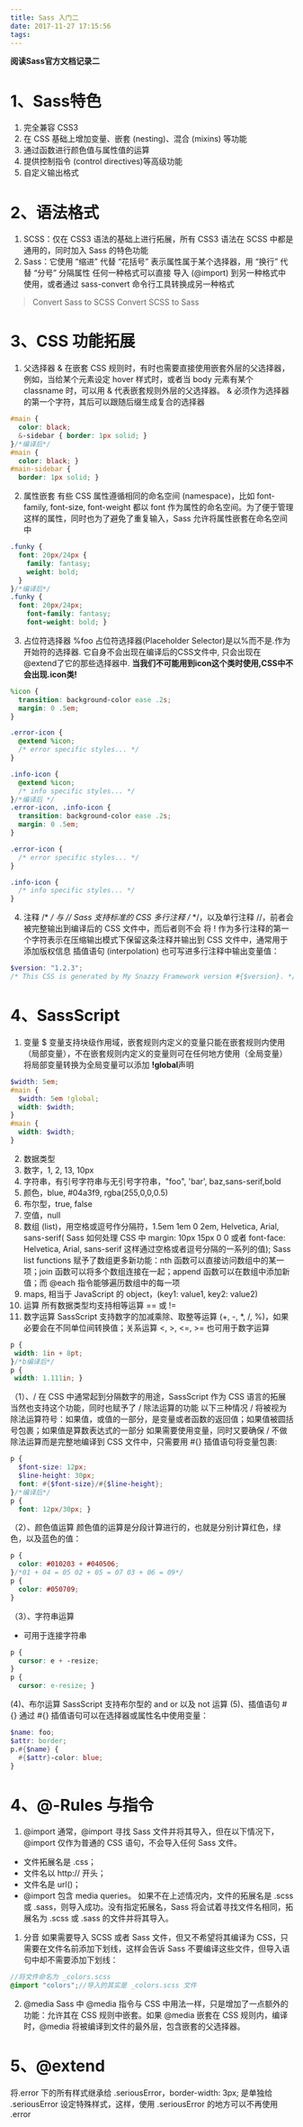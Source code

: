 ```yaml
---
title: Sass 入门二
date: 2017-11-27 17:15:56
tags:
---
```

<b>阅读Sass官方文档记录二</b>
<!--more-->
# 1、Sass特色
1. 完全兼容 CSS3
2. 在 CSS 基础上增加变量、嵌套 (nesting)、混合 (mixins) 等功能
3. 通过函数进行颜色值与属性值的运算
4. 提供控制指令 (control directives)等高级功能
5. 自定义输出格式

# 2、语法格式 
1. SCSS：仅在 CSS3 语法的基础上进行拓展，所有 CSS3 语法在 SCSS 中都是通用的，同时加入 Sass 的特色功能
2. Sass：它使用 “缩进” 代替 “花括号” 表示属性属于某个选择器，用 “换行” 代替 “分号” 分隔属性
任何一种格式可以直接 导入 (@import) 到另一种格式中使用，或者通过 sass-convert 命令行工具转换成另一种格式
>Convert Sass to SCSS
>Convert SCSS to Sass

# 3、CSS 功能拓展
1. 父选择器 &
在嵌套 CSS 规则时，有时也需要直接使用嵌套外层的父选择器，例如，当给某个元素设定 hover 样式时，或者当 body 元素有某个 classname 时，可以用 & 代表嵌套规则外层的父选择器。
& 必须作为选择器的第一个字符，其后可以跟随后缀生成复合的选择器
```scss
#main {
  color: black;
  &-sidebar { border: 1px solid; }
}/*编译后*/
#main {
  color: black; }
#main-sidebar {
  border: 1px solid; }
```
2. 属性嵌套
有些 CSS 属性遵循相同的命名空间 (namespace)，比如 font-family, font-size, font-weight 都以 font 作为属性的命名空间。为了便于管理这样的属性，同时也为了避免了重复输入，Sass 允许将属性嵌套在命名空间中
```scss
.funky {
  font: 20px/24px {
    family: fantasy;
    weight: bold;
  }
}/*编译后*/
.funky {
  font: 20px/24px;
    font-family: fantasy;
    font-weight: bold; }
```
3. 占位符选择器 %foo
占位符选择器(Placeholder Selector)是以%而不是.作为开始符的选择器. 它自身不会出现在编译后的CSS文件中, 只会出现在@extend了它的那些选择器中.
<b>当我们不可能用到icon这个类时使用,CSS中不会出现.icon类!</b>
```scss
%icon {
  transition: background-color ease .2s;
  margin: 0 .5em;
}

.error-icon {
  @extend %icon;
  /* error specific styles... */
}

.info-icon {
  @extend %icon;
  /* info specific styles... */
}/*编译后 */
.error-icon, .info-icon {
  transition: background-color ease .2s;
  margin: 0 .5em;
}

.error-icon {
  /* error specific styles... */
}

.info-icon {
  /* info specific styles... */
}
```
4. 注释 /* */ 与 //
Sass 支持标准的 CSS 多行注释 /* */，以及单行注释 //，前者会 被完整输出到编译后的 CSS 文件中，而后者则不会
将 ! 作为多行注释的第一个字符表示在压缩输出模式下保留这条注释并输出到 CSS 文件中，通常用于添加版权信息
插值语句 (interpolation) 也可写进多行注释中输出变量值：
```scss
$version: "1.2.3";
/* This CSS is generated by My Snazzy Framework version #{$version}. */
```
# 4、SassScript
1. 变量 $
变量支持块级作用域，嵌套规则内定义的变量只能在嵌套规则内使用（局部变量），不在嵌套规则内定义的变量则可在任何地方使用（全局变量）
将局部变量转换为全局变量可以添加 <b>!global</b>声明
```scss
$width: 5em;
#main {
  $width: 5em !global;
  width: $width;
}
#main {
  width: $width;
}
```
2. 数据类型
 1. 数字，1, 2, 13, 10px
 2. 字符串，有引号字符串与无引号字符串，"foo", 'bar', baz,sans-serif,bold
 3. 颜色，blue, #04a3f9, rgba(255,0,0,0.5)
 4. 布尔型，true, false
 5. 空值，null
 6. 数组 (list)，用空格或逗号作分隔符，1.5em 1em 0 2em, Helvetica, Arial, sans-serif( Sass 如何处理 CSS 中 margin: 10px 15px 0 0 或者 font-face: Helvetica, Arial, sans-serif 这样通过空格或者逗号分隔的一系列的值);
  Sass list functions 赋予了数组更多新功能：nth 函数可以直接访问数组中的某一项；join 函数可以将多个数组连接在一起；append 函数可以在数组中添加新值；而 @each 指令能够遍历数组中的每一项
 7. maps, 相当于 JavaScript 的 object，(key1: value1, key2: value2)
3. 运算
所有数据类型均支持相等运算 == 或 !=
 1. 数字运算
 SassScript 支持数字的加减乘除、取整等运算 (+, -, *, /, %)，如果必要会在不同单位间转换值；关系运算 <, >, <=, >= 也可用于数字运算
 ```scss
p {
  width: 1in + 8pt;
}/*b编译后*/
p {
  width: 1.111in; }
```
（1）、/ 在 CSS 中通常起到分隔数字的用途，SassScript 作为 CSS 语言的拓展当然也支持这个功能，同时也赋予了 / 除法运算的功能
以下三种情况 / 将被视为除法运算符号：如果值，或值的一部分，是变量或者函数的返回值；如果值被圆括号包裹；如果值是算数表达式的一部分
如果需要使用变量，同时又要确保 / 不做除法运算而是完整地编译到 CSS 文件中，只需要用 #{} 插值语句将变量包裹:
```scss
p {
  $font-size: 12px;
  $line-height: 30px;
  font: #{$font-size}/#{$line-height};
}/*编译后*/
p {
  font: 12px/30px; }
```
（2）、颜色值运算
颜色值的运算是分段计算进行的，也就是分别计算红色，绿色，以及蓝色的值：
```scss
p {
  color: #010203 + #040506;
}/*01 + 04 = 05 02 + 05 = 07 03 + 06 = 09*/
p {
  color: #050709; 
}
```
（3）、字符串运算 
+ 可用于连接字符串
```scss
p {
  cursor: e + -resize;
}
p {
  cursor: e-resize; }
```
(4)、布尔运算
SassScript 支持布尔型的 and or 以及 not 运算
(5)、插值语句 #{}
通过 #{} 插值语句可以在选择器或属性名中使用变量：
```scss
$name: foo;
$attr: border;
p.#{$name} {
  #{$attr}-color: blue;
}
```
# 4、@-Rules 与指令
1. @import
通常，@import 寻找 Sass 文件并将其导入，但在以下情况下，@import 仅作为普通的 CSS 语句，不会导入任何 Sass 文件。
* 文件拓展名是 .css；
* 文件名以 http:// 开头；
* 文件名是 url()；
* @import 包含 media queries。
如果不在上述情况内，文件的拓展名是 .scss 或 .sass，则导入成功。没有指定拓展名，Sass 将会试着寻找文件名相同，拓展名为 .scss 或 .sass 的文件并将其导入。
 1. 分音 
如果需要导入 SCSS 或者 Sass 文件，但又不希望将其编译为 CSS，只需要在文件名前添加下划线，这样会告诉 Sass 不要编译这些文件，但导入语句中却不需要添加下划线：
```scss
//将文件命名为 _colors.scss
@import "colors";//导入的其实是 _colors.scss 文件
```
 2. @media
 Sass 中 @media 指令与 CSS 中用法一样，只是增加了一点额外的功能：允许其在 CSS 规则中嵌套。如果 @media 嵌套在 CSS 规则内，编译时，@media 将被编译到文件的最外层，包含嵌套的父选择器。

# 5、@extend
将.error 下的所有样式继承给 .seriousError，border-width: 3px; 是单独给 .seriousError 设定特殊样式，这样，使用 .seriousError 的地方可以不再使用 .error